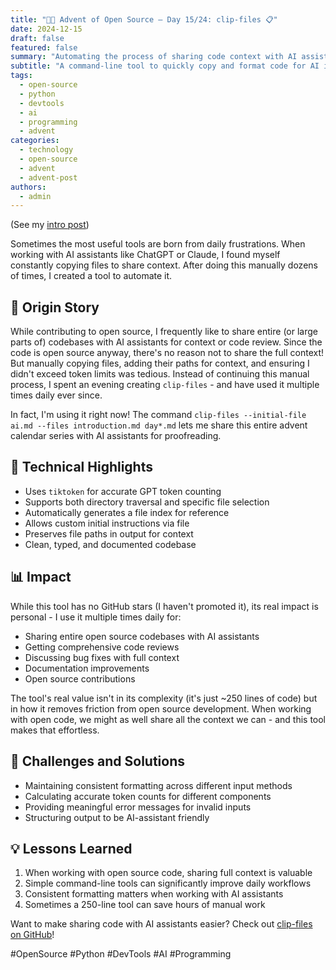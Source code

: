 ```yaml
---
title: "🎄🎁 Advent of Open Source – Day 15/24: clip-files 📋"
date: 2024-12-15
draft: false
featured: false
summary: "Automating the process of sharing code context with AI assistants."
subtitle: "A command-line tool to quickly copy and format code for AI interactions."
tags:
  - open-source
  - python
  - devtools
  - ai
  - programming
  - advent
categories:
  - technology
  - open-source
  - advent
  - advent-post
authors:
  - admin
---
```


(See my [intro post](../))

Sometimes the most useful tools are born from daily frustrations. When working with AI assistants like ChatGPT or Claude, I found myself constantly copying files to share context. After doing this manually dozens of times, I created a tool to automate it.

## 📖 Origin Story

While contributing to open source, I frequently like to share entire (or large parts of) codebases with AI assistants for context or code review. Since the code is open source anyway, there's no reason not to share the full context! But manually copying files, adding their paths for context, and ensuring I didn't exceed token limits was tedious. Instead of continuing this manual process, I spent an evening creating `clip-files` - and have used it multiple times daily ever since.

In fact, I'm using it right now! The command `clip-files --initial-file ai.md --files introduction.md day*.md` lets me share this entire advent calendar series with AI assistants for proofreading.

## 🔧 Technical Highlights

- Uses `tiktoken` for accurate GPT token counting
- Supports both directory traversal and specific file selection
- Automatically generates a file index for reference
- Allows custom initial instructions via file
- Preserves file paths in output for context
- Clean, typed, and documented codebase

## 📊 Impact

While this tool has no GitHub stars (I haven't promoted it), its real impact is personal - I use it multiple times daily for:

- Sharing entire open source codebases with AI assistants
- Getting comprehensive code reviews
- Discussing bug fixes with full context
- Documentation improvements
- Open source contributions

The tool's real value isn't in its complexity (it's just ~250 lines of code) but in how it removes friction from open source development. When working with open code, we might as well share all the context we can - and this tool makes that effortless.

## 🎯 Challenges and Solutions

- Maintaining consistent formatting across different input methods
- Calculating accurate token counts for different components
- Providing meaningful error messages for invalid inputs
- Structuring output to be AI-assistant friendly

## 💡 Lessons Learned

1. When working with open source code, sharing full context is valuable
2. Simple command-line tools can significantly improve daily workflows
3. Consistent formatting matters when working with AI assistants
4. Sometimes a 250-line tool can save hours of manual work

Want to make sharing code with AI assistants easier? Check out [clip-files on GitHub](https://github.com/basnijholt/clip-files)!

#OpenSource #Python #DevTools #AI #Programming

